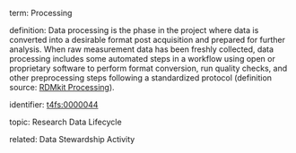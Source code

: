 term: Processing

definition: Data processing is the phase in the project where data is converted into a desirable format post acquisition and prepared for further analysis. When raw measurement data has been freshly collected, data processing includes some automated steps in a workflow using open or proprietary software to perform format conversion, run quality checks, and other preprocessing steps following a standardized protocol (definition source: [RDMkit Processing](https://rdmkit.elixir-europe.org/processing)).

identifier:  [t4fs:0000044](https://bioregistry.io/t4fs:0000044)

topic: Research Data Lifecycle

related: Data Stewardship Activity